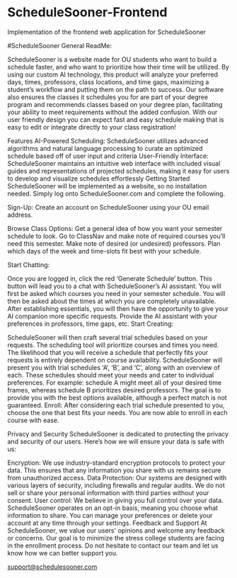 # ScheduleSooner-Frontend
Implementation of the frontend web application for ScheduleSooner


#ScheduleSooner General ReadMe:

ScheduleSooner is a website made for OU students who want to build a schedule faster, and who want to prioritize how their time will be utilized. By using our custom AI technology, this product will analyze your preferred days, times, professors, class locations, and time gaps, maximizing a student’s workflow and putting them on the path to success. Our software also ensures the classes it schedules you for are part of your degree program and recommends classes based on your degree plan, facilitating your ability to meet requirements without the added confusion. With our user friendly design you can expect fast and easy schedule making that is easy to edit or integrate directly to your class registration!

Features
AI-Powered Scheduling: ScheduleSooner utilizes advanced algorithms and natural language processing to curate an optimized schedule based off of user input and criteria
User-Friendly Interface: ScheduleSooner maintains an intuitive web interface with included visual guides and representations of projected schedules, making it easy for users to develop and visualize schedules effortlessly
Getting Started
ScheduleSooner will be implemented as a website, so no installation needed. Simply log onto ScheduleSooner.com and complete the following.

Sign-Up: Create an account on ScheduleSooner using your OU email address.

Browse Class Options: Get a general idea of how you want your semester schedule to look. Go to ClassNav and make note of required courses you’ll need this semester. Make note of desired (or undesired) professors. Plan which days of the week and time-slots fit best with your schedule.

Start Chatting:

Once you are logged in, click the red ‘Generate Schedule’ button. This button will lead you to a chat with ScheduleSooner’s AI assistant.
You will first be asked which courses you need in your semester schedule.
You will then be asked about the times at which you are completely unavailable.
After establishing essentials, you will then have the opportunity to give your AI companion more specific requests.
Provide the AI assistant with your preferences in professors, time gaps, etc.
Start Creating:

ScheduleSooner will then craft several trial schedules based on your requests.
The scheduling tool will prioritize courses and times you need.
The likelihood that you will receive a schedule that perfectly fits your requests is entirely dependent on course availability.
ScheduleSooner will present you with trial schedules ‘A’, ‘B’, and ‘C’, along with an overview of each. These schedules should meet your needs and cater to individual preferences.
For example: schedule A might meet all of your desired time frames, whereas schedule B prioritizes desired professors.
The goal is to provide you with the best options available, although a perfect match is not guaranteed.
Enroll: After considering each trial schedule presented to you, choose the one that best fits your needs. You are now able to enroll in each course with ease.

Privacy and Security
ScheduleSooner is dedicated to protecting the privacy and security of our users. Here’s how we will ensure your data is safe with us:

Encryption: We use industry-standard encryption protocols to protect your data. This ensures that any information you share with us remains secure from unauthorized access.
Data Protection: Our systems are designed with various layers of security, including firewalls and regular audits. We do not sell or share your personal information with third parties without your consent.
User control: We believe in giving you full control over your data. ScheduleSooner operates on an opt-in basis, meaning you choose what information to share. You can manage your preferences or delete your account at any time through your settings.
Feedback and Support
At ScheduleSooner, we value our users' opinions and welcome any feedback or concerns. Our goal is to minimize the stress college students are facing in the enrollment process. Do not hesitate to contact our team and let us know how we can better support you.

support@schedulesooner.com
